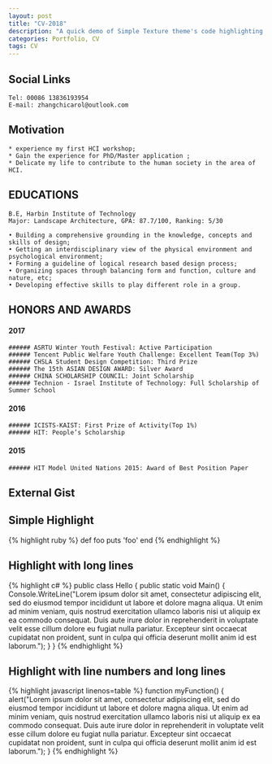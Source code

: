 ```yaml
---
layout: post
title: "CV-2018"
description: "A quick demo of Simple Texture theme's code highlighting features"
categories: Portfolio, CV
tags: CV
---
```



## Social Links

~~~~~~~~~~~~
Tel: 00086 13836193954
E-mail: zhangchicarol@outlook.com
~~~~~~~~~~~~


## Motivation

~~~~~~~~~~~~
* experience my first HCI workshop; 
* Gain the experience for PhD/Master application ;
* Delicate my life to contribute to the human society in the area of HCI.
~~~~~~~~~~~~


## EDUCATIONS
    
~~~~~~~~~~~~
B.E, Harbin Institute of Technology
Major: Landscape Architecture, GPA: 87.7/100, Ranking: 5/30   
   
• Building a comprehensive grounding in the knowledge, concepts and skills of design;
• Getting an interdisciplinary view of the physical environment and psychological environment;
• Forming a guideline of logical research based design process; 
• Organizing spaces through balancing form and function, culture and nature, etc;
• Developing effective skills to play different role in a group.
~~~~~~~~~~~~~~~~~~

## HONORS AND AWARDS

#### 2017 
~~~~~~~~~~~~
###### ASRTU Winter Youth Festival: Active Participation
###### Tencent Public Welfare Youth Challenge: Excellent Team(Top 3%)
###### CHSLA Student Design Competition: Third Prize
###### The 15th ASIAN DESIGN AWARD: Silver Award
###### CHINA SCHOLARSHIP COUNCIL: Joint Scholarship
###### Technion - Israel Institute of Technology: Full Scholarship of Summer School
~~~~~~~~~~~~

#### 2016
~~~~~~~~~~~~
###### ICISTS-KAIST: First Prize of Activity(Top 1%)
###### HIT: People’s Scholarship
~~~~~~~~~~~~

#### 2015
~~~~~~~~~~~~
###### HIT Model United Nations 2015: Award of Best Position Paper
~~~~~~~~~~~~~~~~~~


## External Gist

<script src="https://gist.github.com/yizeng/9b871ad619e6dcdcc0545cac3101f361.js"></script>

## Simple Highlight

{% highlight ruby %}
def foo
  puts 'foo'
end
{% endhighlight %}

## Highlight with long lines

{% highlight c# %}
public class Hello {
    public static void Main() {
        Console.WriteLine("Lorem ipsum dolor sit amet, consectetur adipiscing elit, sed do eiusmod tempor incididunt ut labore et dolore magna aliqua. Ut enim ad minim veniam, quis nostrud exercitation ullamco laboris nisi ut aliquip ex ea commodo consequat. Duis aute irure dolor in reprehenderit in voluptate velit esse cillum dolore eu fugiat nulla pariatur. Excepteur sint occaecat cupidatat non proident, sunt in culpa qui officia deserunt mollit anim id est laborum.");
    }
}
{% endhighlight %}

## Highlight with line numbers and long lines

{% highlight javascript linenos=table %}
function myFunction() {
    alert("Lorem ipsum dolor sit amet, consectetur adipiscing elit, sed do eiusmod tempor incididunt ut labore et dolore magna aliqua. Ut enim ad minim veniam, quis nostrud exercitation ullamco laboris nisi ut aliquip ex ea commodo consequat. Duis aute irure dolor in reprehenderit in voluptate velit esse cillum dolore eu fugiat nulla pariatur. Excepteur sint occaecat cupidatat non proident, sunt in culpa qui officia deserunt mollit anim id est laborum.");
}
{% endhighlight %}

[^1]: This is a footnote.

[kramdown]: https://kramdown.gettalong.org/
[Simple Texture]: https://github.com/yizeng/jekyll-theme-simple-texture
